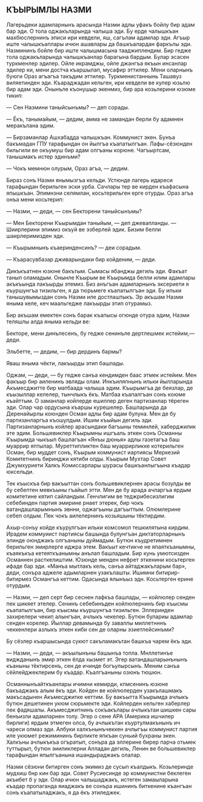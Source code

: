 ## КЪЫРЫМЛЫ НАЗМИ

Лагерьдеки адамларнынъ арасында Назми адлы уфакъ бойлу бир адам бар эди.
О тола оджакъларында чалыша эди.
Бу ерде чалышкъан махбюслернинъ эписи ири кевдели, яш, сагълам адамлар эди.
Агъыр иште чалышкъаплары ичюн ашавлары да башкъалардан фаркълы эди.
Назмининъ бойле бир иште чалышмасына тааджиплендим.
Бир гедже тола оджакъларында чалышкъанлар барагына бардым.
Булар эсасен туркменлер эдилер.
Ойле икрамджы, ойле джангъа якъын инсанлар эдилер ки, мени достча къаршылап, мусафир эттилер.
Мени оларнынъ буюги Ораз агъагъа такъдим эттилер.
Туркменистаннынь Ташавуз виляетинден эди.
Къараджадан кельген, ири кевдели ве кулер юзьлю бир адам эди.
Онынъле къонушыр экенмиз, бир ара козьлерини юзюме тикип:

— Сен Назмини таныйсынъмы? — деп сорады.

— Ёкъ, танымайым, — дедим, амма не замандан берли бу адамнен меракълана эдим.

— Бирзаманлар Ашхабадда чалышкъан.
Коммунист экен.
Бунъа бакъмадан ГПУ тарафындан он йылгъа къапатылгъан.
Лафы-сёзюнден бильгили ве окъумуш бир адам олгъаны корюне.
Чагъыртсам, танышмакъ истер эдинъми?

— Чокъ мемнюн олурым, Ораз агъа, — дедим.

Бираз сонъ Назми янымызгъа кельди.
Устюнде лагерь идареси тарафындан берильген эски урба.
Сачлары тер ве кирден къафасына япышкъан.
Эпимнзни селямлан, косьтерильген ерге отурды.
Ораз агъа онъа мени косьтерип:

— Назми, — деди, — сен Бекторени таныйсынъмы?

— Мен Бекторени Къырымдан таныйым, — деп джевапланды. — Шиирлерини эпимиз окъуй ве эзберлей эдик.
Бизим белли шаирлеримизден эди.

— Къырымнынъ къаеринденсинъ? — деи сорадым.

— Къарасувбазар дживарындаки бир койденим, — деди.

Дикъкъатнен юзюне бакътым.
Сымасы ябанджы дегиль эди.
Факъат танып оламадым.
Онынле Къырым ве Къырымда белли илим адамлары акъкъында лакъырды этемиз.
Биз анъгъан адамларнынъ эксериети я къуршунгъа тизильген, я да тюрьмеге къапатылгъан эди.
Бу ильки танышувымыздан сонъ Назми иле достлаштыкъ.
Эр акъшам Назми яныма келе, кеч маальгедже лакъырды этип отурамыз.

Бир акъшам емектен сонъ барак къапысы огюнде отура эдим, Назми теляшлы алда яныма кельди ве:

Бекторе, мени динълесенъ, бу гедже сенинъле дертлешмек истейим,— деди.

Эльбетте, — дедим, — бир дердинъ бармы?

Яваш яныма чёкти, лакъырды этип башлады.

Оджам, — деди, — бу гедже санъа кендимден баас этмек истейим.
Мен факъыр бир аиленинъ эвляды олам.
Инкъиляпнынъ ильки йылларында Акъмесджитте бир матбаада чалыша эдим.
Къырымгъа де беязлар, де къызыллар келелер, тынчлыкъ ёкъ.
Матбаа къапалгъан сонъ коюме къайттым.
О заманлар койлерде ешиллер деген партизанлар тёреген эди.
Олар чар ордусына къаршы курешелер.
Башларында да Деренайырлы коюнден Осман адлы бир адам булуна.
Мен де бу партизанларгъа къошулдым.
Ишим къыйын дегиль эди.
Партизанларнынъ койлер арасындаки багъыны теминлей, хаберджилик эте эдим.
Большевиклер Къырымны ишгъаль эткен сонъ Османны Къырымда чыкъып башлагъан «Янъы дюнья» адлы газетагъа баш муаррир яптылар.
Муреттипликтен баш муаррирликке котерильген Осман, бир муддет сонъ, Къырым коммунист иартиясы Меркезий Комитетнинъ биринджи кятиби олды.
Къырым Мухтар Совет Джумхуриети Халкъ Комиссарлары шурасы башкъанлыгъына къадар юксельди.

Тек къыскъа бир вакъыттан сонъ большевиклернен арасы бозулды ве бу себептен мевкъыны гъайып этти.
Мен де бу арада ачларгъа ярдым комитетине кятип сайландым.
Генчлигим ве теджрибесизлигим себебинден партия эмирине рнает этерек, бир чокъ ватандашларымнынъ эвнни, оджагъыны дагъыттым.
Олюмлерине себеп олдым.
Пек чокъ аилелернинъ козьяшыны тёктирдим.

Ахыр-сонъу койде къурулгъан ильки комсомол тешкилятына кирдим.
Ирадем коммуиист партиясы башында булунгъан диктаторларнынъ элинде оюнджакъ олгъаныны дуймадым.
Бутюн къудретимнен берильген эмирлерге иджра этем.
Вакъыт кечтикче не япаяткъанымны, къаякъкъа кетеяткъанымны анълап башладым.
Бир кунь умютсизден Османнен расткелиштим.
Юзюнде менден нефрет эткенини косьтерген ифаде бар эди.
«Манъа мытлакъ кель, санъа айтаджакъларым бар», деди, сонъра аджеле адымларнен узакълашты.
Ишимни битирир-битирмез Османгъа кеттим.
Одасында ялынъыз эдн.
Косьтерген ерине отурдым.

— Назми, — деп серт бир сеснен лафкъа башлады, — койлюлер сенден пек шикяет этелер.
Сенинъ себебинъден койлюлернинъ бир къысмы къапатылгъан, бир къысмы къуршунгъа тизильген.
Эллеринден захирелери чекип алынгъан, ачлыкъ чекелер.
Бутюн булариы адамлар сенден корелер.
Йыллар девамында бу заваллы миллетнннъ чеккенлери азлыкъ эткен киби сен де оларны эзиетлейсинъми?

Бу сёзлер къаршысында сукют сакъламакътан башкъа чарем ёкъ эди.

— Назми, — деди, — акъылынъны башынъа топла.
Мнллетинъе виджданынъ эмир эткен ёлда хызмет эт.
Эгер ватандашларынънынъ къаныны тёктирсенъ, сен де ичинде богъулырсынъ.
Меним санъа сёйлейджеклерим бу къадар.
Къалгъаныны озюнъ тюшюн.

Османнынъайткъанлары ичимни кемирди, кпмсенинъ юзюне бакъаджакъ алым ёкъ эди.
Койден ве койлюлерден узакълашмакъ макъсадынен Акъмесджитке кеттим.
Бу вакъытта Къырымда ачлыкъ бутюн дешетинен укюм сюрьмекте эди.
Койлерден кельген хаберлер пек фадяшалы.
Акъмесджитнинъ сокъакълары ачлыкътаи шишкен сары бенъизли адамларнен толу.
Эгер о сене АРА (Америка ишчилер бирлиги) ярдым этмеген олса, бу ачлыкътан къуртулмакънынъ ич чареси олмаз эди.
Албуки халкънынъчеккен ачлыгъы коммунист партия иле укюмет режимининъ бирликте япкъан суньий бухраны экен.
Халкъны ачлыкъкъа огъратып, сонъра да эллерине бирер парча отьмек туттырып, бутюн эииликлерни Алладан дегиль, Ленин ве большевиклер тарафындан япылгъанына ишандыраджакъ олалар.

Назми сёзюни битирген сонъ экимиз де сусып къалдыкъ.
Козьлеринде мудхиш бнр кин бар эди.
Совет Русиесинде эр коммунистни беклеген акъибет б у эди.
Олар ичюн чалышаджакъ, истеген замаыларына къадар пропаганда яиаджакъ ве сонъра ишининъ биткенине къангъан сонъ къапатыладжакъ, я да ёкъ этиледжек.
